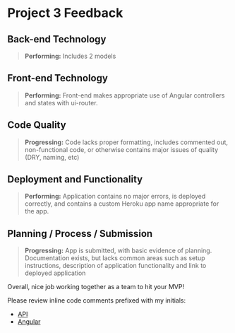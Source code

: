 # Project 3 Feedback

## Back-end Technology

>**Performing:** Includes 2 models

## Front-end Technology

>**Performing:** Front-end makes appropriate use of Angular controllers and states with ui-router.

## Code Quality

>**Progressing:** Code lacks proper formatting, includes commented out, non-functional code, or otherwise contains major issues of quality (DRY, naming, etc)

## Deployment and Functionality

>**Performing:** Application contains no major errors, is deployed correctly, and contains a custom Heroku app name appropriate for the app.

## Planning / Process / Submission

>**Progressing:** App is submitted, with basic evidence of planning. Documentation exists, but lacks common areas such as setup instructions, description of application functionality and link to deployed application

Overall, nice job working together as a team to hit your MVP!

Please review inline code comments prefixed with my initials:

- [API](https://github.com/griffind2009/Doctor_app/compare/master...nolds9:feedback)
- [Angular](https://github.com/griffind2009/Doctor_App_Angular/compare/master...nolds9:feedback)
